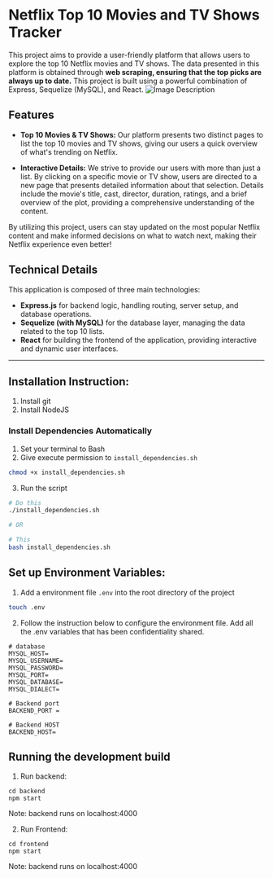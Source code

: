 # Netflix Top 10 Movies and TV Shows Tracker

This project aims to provide a user-friendly platform that allows users to explore the top 10 Netflix movies and TV shows. The data presented in this platform is obtained through **web scraping, ensuring that the top picks are always up to date.** This project is built using a powerful combination of Express, Sequelize (MySQL), and React.
![Image Description](/images/image)

## Features
* **Top 10 Movies & TV Shows:** Our platform presents two distinct pages to list the top 10 movies and TV shows, giving our users a quick overview of what's trending on Netflix.

* **Interactive Details:** We strive to provide our users with more than just a list. By clicking on a specific movie or TV show, users are directed to a new page that presents detailed information about that selection. Details include the movie's title, cast, director, duration, ratings, and a brief overview of the plot, providing a comprehensive understanding of the content.

By utilizing this project, users can stay updated on the most popular Netflix content and make informed decisions on what to watch next, making their Netflix experience even better!

## Technical Details
This application is composed of three main technologies:

* **Express.js** for backend logic, handling routing, server setup, and database operations.
* **Sequelize (with MySQL)** for the database layer, managing the data related to the top 10 lists.
* **React** for building the frontend of the application, providing interactive and dynamic user interfaces.

<hr> 

## Installation Instruction: 
1. Install git
2. Install NodeJS

### Install Dependencies Automatically
1. Set your terminal to Bash
2. Give execute permission to `install_dependencies.sh`
```bash
chmod +x install_dependencies.sh
```
3. Run the script
```bash
# Do this
./install_dependencies.sh

# OR

# This
bash install_dependencies.sh
```

## Set up Environment Variables: 
1. Add a environment file `.env` into the root directory of the project
```bash
touch .env
```
2. Follow the instruction below to configure the environment file. Add all the .env variables that has been confidentiality shared.
```
# database
MYSQL_HOST=
MYSQL_USERNAME=
MYSQL_PASSWORD=
MYSQL_PORT=
MYSQL_DATABASE=
MYSQL_DIALECT=

# Backend port
BACKEND_PORT = 

# Backend HOST
BACKEND_HOST=
```
##  Running the development build
1. Run backend:
```
cd backend
npm start
```
Note: backend runs on localhost:4000

2. Run Frontend:
```
cd frontend
npm start
```
Note: backend runs on localhost:4000
